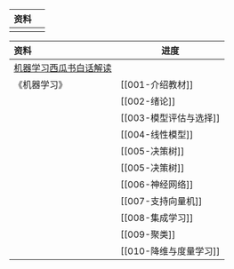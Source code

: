 
| 资料  |     |
| --- | --- |
|     |     |


| 资料                                                                                    | 进度              |
| :------------------------------------------------------------------------------------ | --------------- |
| [机器学习西瓜书白话解读]( https://www.bilibili.com/video/BV17J411C7zZ?p=26&vd_source=e2ed568ab ) |                 |
| 《机器学习》                                                                                | [[001-介绍教材]]    |
|                                                                                       | [[002-绪论]]      |
|                                                                                       | [[003-模型评估与选择]] |
|                                                                                       | [[004-线性模型]]    |
|                                                                                       | [[005-决策树]]     |
|                                                                                       | [[005-决策树]]     |
|                                                                                       | [[006-神经网络]]    |
|                                                                                       | [[007-支持向量机]]   |
|                                                                                       | [[008-集成学习]]    |
|                                                                                       | [[009-聚类]]      |
|                                                                                       | [[010-降维与度量学习]] |
